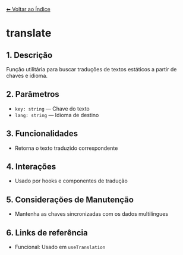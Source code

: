 [⬅ Voltar ao Índice](../README_INDEX.md)

# translate

## 1. Descrição
Função utilitária para buscar traduções de textos estáticos a partir de chaves e idioma.

## 2. Parâmetros
- `key: string` — Chave do texto
- `lang: string` — Idioma de destino

## 3. Funcionalidades
- Retorna o texto traduzido correspondente

## 4. Interações
- Usado por hooks e componentes de tradução

## 5. Considerações de Manutenção
- Mantenha as chaves sincronizadas com os dados multilíngues

## 6. Links de referência
- Funcional: Usado em `useTranslation`
